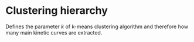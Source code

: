 # Clustering hierarchy

Defines the parameter _k_ of k-means clustering algorithm and therefore how many main kinetic curves are extracted. 
